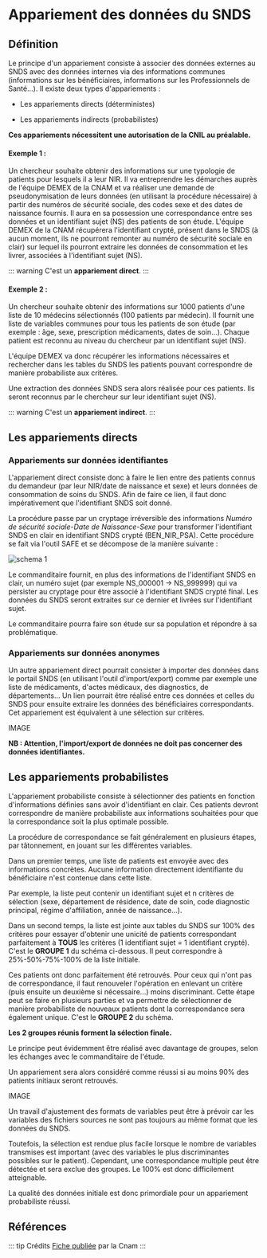 # Appariement des données du SNDS
<!-- SPDX-License-Identifier: MPL-2.0 -->

## Définition

Le principe d'un appariement consiste à associer des données externes au SNDS avec des données internes via des informations communes (informations sur les bénéficiaires, informations sur les Professionnels de Santé...). Il existe deux types d'appariements :

- Les appariements directs (déterministes)

- Les appariements indirects (probabilistes)

**Ces appariements nécessitent une autorisation de la CNIL au préalable.**

#### Exemple 1 : 
Un chercheur souhaite obtenir des informations sur une typologie de patients pour lesquels il a leur NIR. 
Il va entreprendre les démarches auprès de l'équipe DEMEX de la CNAM et va réaliser une demande de pseudonymisation de leurs données (en utilisant la procédure nécessaire) à partir des numéros de sécurité sociale, des codes sexe et des dates de naissance fournis. 
Il aura en sa possession une correspondance entre ses données et un identifiant sujet (NS) des patients de son étude. 
L'équipe DEMEX de la CNAM récupérera l'identifiant crypté, présent dans le SNDS (à aucun moment, ils ne pourront remonter au numéro de sécurité sociale en clair) sur lequel ils pourront extraire les données de consommation et les livrer, associées à l'identifiant sujet (NS). 

::: warning
C'est un **appariement direct**.
:::
#### Exemple 2 : 

Un chercheur souhaite obtenir des informations sur 1000 patients d'une liste de 10 médecins sélectionnés (100 patients par médecin). 
Il fournit une liste de variables communes pour tous les patients de son étude (par exemple : âge, sexe, prescription médicaments, dates de soin...). 
Chaque patient est reconnu au niveau du chercheur par un identifiant sujet (NS).

L'équipe DEMEX va donc récupérer les informations nécessaires et rechercher dans les tables du SNDS les patients pouvant correspondre de manière probabiliste aux critères.

Une extraction des données SNDS sera alors réalisée pour ces patients. Ils seront reconnus par le chercheur sur leur identifiant sujet (NS). 

::: warning
C'est un **appariement indirect**.
:::

## Les appariements directs

### Appariements sur données identifiantes

L'appariement direct consiste donc à faire le lien entre des patients connus du demandeur (par leur NIR/date de naissance et sexe) et leurs données de consommation de soins du SNDS. 
Afin de faire ce lien, il faut donc impérativement que l'identifiant SNDS soit donné.

La procédure passe par un cryptage irréversible des informations *Numéro de sécurité sociale-Date de Naissance-Sexe* pour transformer l'identifiant SNDS en clair en identifiant SNDS crypté (BEN_NIR_PSA). 
Cette procédure se fait via l'outil SAFE et se décompose de la manière suivante :

![schema 1](../files/Cnam/Fiche_Appariement/Appariement_Schéma_1.png)

Le commanditaire fournit, en plus des informations de l'identifiant SNDS en clair, un numéro sujet (par exemple NS_000001 -> NS_999999) qui va persister au cryptage pour être associé à l'identifiant SNDS crypté final. 
Les données du SNDS seront extraites sur ce dernier et livrées sur l'identifiant sujet.

Le commanditaire pourra faire son étude sur sa population et répondre à sa problématique.

### Appariements sur données anonymes

Un autre appariement direct pourrait consister à importer des données dans le portail SNDS (en utilisant l'outil d'import/export) comme par exemple une liste de médicaments, d'actes médicaux, des diagnostics, de départements... 
Un lien pourrait être réalisé entre ces données et celles du SNDS pour ensuite extraire les données des bénéficiaires correspondants. 
Cet appariement est équivalent à une sélection sur critères.

IMAGE 


**NB : Attention, l'import/export de données ne doit pas concerner des données identifiantes.**

## Les appariements probabilistes

L'appariement probabiliste consiste à sélectionner des patients en fonction d'informations définies sans avoir d'identifiant en clair. 
Ces patients devront correspondre de manière probabiliste aux informations souhaitées pour que la correspondance soit la plus optimale possible.

La procédure de correspondance se fait généralement en plusieurs étapes, par tâtonnement, en jouant sur les différentes variables.

Dans un premier temps, une liste de patients est envoyée avec des informations concrètes. 
Aucune information directement identifiante du bénéficiaire n'est contenue dans cette liste.

Par exemple, la liste peut contenir un identifiant sujet et n critères de sélection (sexe, département de résidence, date de soin, code diagnostic principal, régime d'affiliation, année de naissance...).

Dans un second temps, la liste est jointe aux tables du SNDS sur 100% des critères pour essayer d'obtenir une unicité de patients correspondant parfaitement à **TOUS** les critères (1 identifiant sujet = 1 identifiant crypté). 
C'est le **GROUPE 1** du schéma ci-dessous. 
Il peut correspondre à 25%-50%-75%-100% de la liste initiale.

Ces patients ont donc parfaitement été retrouvés. Pour ceux qui n'ont pas de correspondance, il faut renouveler l'opération en enlevant un critère (puis ensuite un deuxième si nécessaire...) moins discriminant. 
Cette étape peut se faire en plusieurs parties et va permettre de sélectionner de manière probabiliste de nouveaux patients dont la correspondance sera également unique. 
C'est le **GROUPE 2** du schéma.

**Les 2 groupes réunis forment la sélection finale.**

Le principe peut évidemment être réalisé avec davantage de groupes, selon les échanges avec le commanditaire de l'étude.

Un appariement sera alors considéré comme réussi si au moins 90% des patients initiaux seront retrouvés.

IMAGE

Un travail d'ajustement des formats de variables peut être à prévoir car les variables des fichiers sources ne sont pas toujours au même format que les données du SNDS.

Toutefois, la sélection est rendue plus facile lorsque le nombre de variables transmises est important (avec des variables le plus discriminantes possibles sur le patient). 
Cependant, une correspondance multiple peut être détectée et sera exclue des groupes. 
Le 100% est donc difficilement atteignable.

La qualité des données initiale est donc primordiale pour un appariement probabiliste réussi.


## Références

::: tip Crédits
[Fiche publiée](../files/Cnam/2019-10_Cnam_Appariement_MPL-2.0.pdf) par la Cnam
:::
